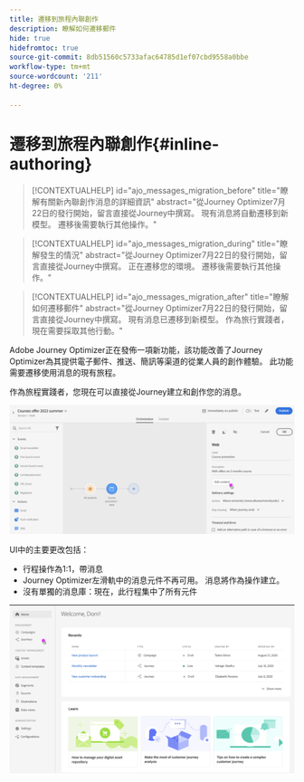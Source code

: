 ```yaml
---
title: 遷移到旅程內聯創作
description: 瞭解如何遷移郵件
hide: true
hidefromtoc: true
source-git-commit: 8db51560c5733afac64785d1ef07cbd9558a0bbe
workflow-type: tm+mt
source-wordcount: '211'
ht-degree: 0%

---
```



# 遷移到旅程內聯創作{#inline-authoring}


>[!CONTEXTUALHELP]
>id="ajo_messages_migration_before"
>title="瞭解有關新內聯創作消息的詳細資訊"
>abstract="從Journey Optimizer7月22日的發行開始，留言直接從Journey中撰寫。 現有消息將自動遷移到新模型。 遷移後需要執行其他操作。"

>[!CONTEXTUALHELP]
>id="ajo_messages_migration_during"
>title="瞭解發生的情況"
>abstract="從Journey Optimizer7月22日的發行開始，留言直接從Journey中撰寫。 正在遷移您的環境。 遷移後需要執行其他操作。"


>[!CONTEXTUALHELP]
>id="ajo_messages_migration_after"
>title="瞭解如何遷移郵件"
>abstract="從Journey Optimizer7月22日的發行開始，留言直接從Journey中撰寫。 現有消息已遷移到新模型。 作為旅行實踐者，現在需要採取其他行動。"


Adobe Journey Optimizer正在發佈一項新功能，該功能改善了Journey Optimizer為其提供電子郵件、推送、簡訊等渠道的從業人員的創作體驗。 此功能需要遷移使用消息的現有旅程。

作為旅程實踐者，您現在可以直接從Journey建立和創作您的消息。

![](assets/inline-message.png)

UI中的主要更改包括：

* 行程操作為1:1，帶消息
* Journey Optimizer左滑軌中的消息元件不再可用。 消息將作為操作建立。
* 沒有單獨的消息庫：現在，此行程集中了所有元件

![](assets/updated-left-rail.png)
